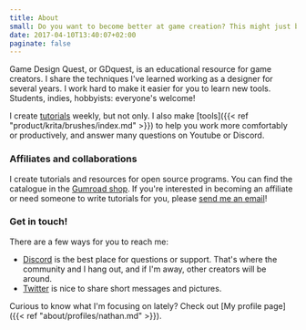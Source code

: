 ```yaml
---
title: About
small: Do you want to become better at game creation? This might just be the right place for you.
date: 2017-04-10T13:40:07+02:00
paginate: false
---
```


Game Design Quest, or GDquest, is an educational resource for game creators. I share the techniques I've learned working as a designer for several years. I work hard to make it easier for you to learn new tools. Students, indies, hobbyists: everyone's welcome!

I create [tutorials](https://www.youtube.com/channel/UCxboW7x0jZqFdvMdCFKTMsQ) weekly, but not only. I also make [tools]({{< ref "product/krita/brushes/index.md" >}}) to help you work more comfortably or productively, and answer many questions on Youtube or Discord.

### Affiliates and collaborations

I create tutorials and resources for open source programs. You can find the catalogue in the [Gumroad shop](https://gumroad.com/gdquest). If you're interested in becoming an affiliate or need someone to write tutorials for you, please [send me an email](mailto:nathan@gdquest.com?subject=Affiliate%20partnership)!

### Get in touch!

There are a few ways for you to reach me:

- [Discord](https://discord.gg/KVaCsSP) is the best place for questions or support. That's where the community and I hang out, and if I'm away, other creators will be around.
- [Twitter](https://twitter.com/NathanGDquest) is nice to share short messages and pictures.

Curious to know what I'm focusing on lately? Check out [My profile page]({{< ref "about/profiles/nathan.md" >}}).
